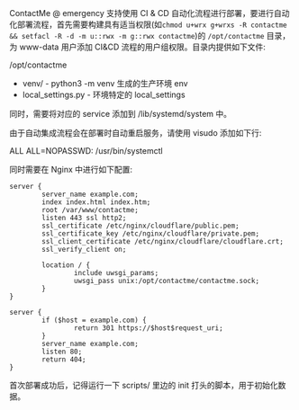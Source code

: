 ContactMe @ emergency 支持使用 CI & CD 自动化流程进行部署，要进行自动化部署流程，首先需要构建具有适当权限(如`chmod u+wrx g+wrxs -R contactme && setfacl -R -d -m u::rwx -m g::rwx contactme`)的 `/opt/contactme` 目录，为 www-data 用户添加 CI&CD 流程的用户组权限。目录内提供如下文件:

/opt/contactme
  - venv/ - python3 -m venv 生成的生产环境 env
  - local_settings.py - 环境特定的 local_settings

同时，需要将对应的 service 添加到 /lib/systemd/system 中。

由于自动集成流程会在部署时自动重启服务，请使用 visudo 添加如下行:

ALL ALL=NOPASSWD: /usr/bin/systemctl

同时需要在 Nginx 中进行如下配置:
```
server {
        server_name example.com;
        index index.html index.htm;
        root /var/www/contactme;
        listen 443 ssl http2;
        ssl_certificate /etc/nginx/cloudflare/public.pem;
        ssl_certificate_key /etc/nginx/cloudflare/private.pem;
        ssl_client_certificate /etc/nginx/cloudflare/cloudflare.crt;
        ssl_verify_client on;

        location / {
                include uwsgi_params;
                uwsgi_pass unix:/opt/contactme/contactme.sock;
        }
}

server {
        if ($host = example.com) {
                return 301 https://$host$request_uri;
        }
        server_name example.com;
        listen 80;
        return 404;
}
```
首次部署成功后，记得运行一下 scripts/ 里边的 init 打头的脚本，用于初始化数据。
